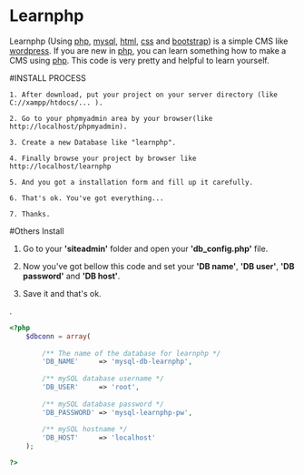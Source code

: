 # Learnphp

Learnphp (Using [php](http://www.php.net), [mysql](http://www.mysql.com), [html](http://www.w3schools.com/html/default.asp), [css](http://www.w3schools.com/css/default.asp) and [bootstrap](http://www.getbootstrap.com)) is a simple CMS like [wordpress](http://www.wordpress.org). If you are new in [php](http://www.php.net), you can learn something how to make a CMS using [php](http://www.php.net). This code is very pretty and helpful to learn yourself.


#INSTALL PROCESS

```
1. After download, put your project on your server directory (like C://xampp/htdocs/... ).
```
```
2. Go to your phpmyadmin area by your browser(like http://localhost/phpmyadmin).
```
```
3. Create a new Database like "learnphp".
```
```
4. Finally browse your project by browser like http://localhost/learnphp
```
```
5. And you got a installation form and fill up it carefully.
```
```
6. That's ok. You've got everything...
```
```
7. Thanks.
```


#Others Install


1. Go to your **'siteadmin'** folder and open your **'db_config.php'** file.
 

2. Now you've got bellow this code and set your __'DB name'__, __'DB user'__, __'DB password'__ and __'DB host'__.


3. Save it and that's ok.


.
```php
<?php
	$dbconn = array(
	
		/** The name of the database for learnphp */
		'DB_NAME' 	  => 'mysql-db-learnphp',
		
		/** mySQL database username */
		'DB_USER' 	  => 'root',
		
		/** mySQL database password */
		'DB_PASSWORD' => 'mysql-learnphp-pw',
		
		/** mySQL hostname */
		'DB_HOST' 	  => 'localhost' 
	);

?>
```
